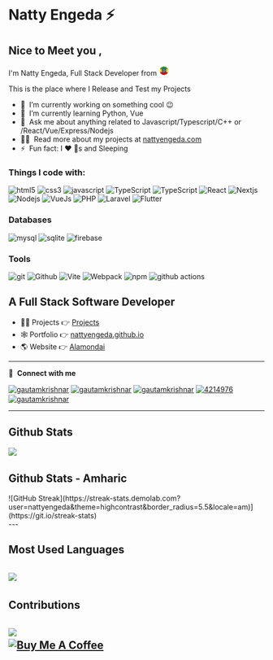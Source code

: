 <h1 >Natty Engeda ⚡</h1>
<h2>Nice to Meet you , <br></h2>
<p>I'm Natty Engeda, Full Stack Developer from <img src="./logos/ethiopia-2.png" width="20" /> </p>

This is the place where I Release and Test my Projects

- 🔭 &nbsp;I’m currently working on something cool :wink:
- 🌱 &nbsp;I’m currently learning Python, Vue
- 💬 &nbsp;Ask me about anything related to Javascript/Typescript/C++ or /React/Vue/Express/Nodejs
- 👨‍💻 &nbsp;Read more about my projects at [nattyengeda.com](https://nattyengeda.github.io/#portfolio)
- ⚡ &nbsp;Fun fact: I :heart: :dog:s and Sleeping

<h3>Things I code with: </h3>
<p>
<img alt="html5" src="https://img.shields.io/badge/-HTML5-E34F26?style=flat-square&logo=html5&logoColor=white" />
<img alt="css3" src="https://img.shields.io/badge/-CSS3-2088F2?style=flat-square&logo=css3&logoColor=white" />
<img alt="javascript" src="https://img.shields.io/badge/-JavaScript-2088F2?style=flat-square&logo=Javascript&logoColor=white" />
<img alt="TypeScript" src="https://img.shields.io/badge/-TypeScript-007ACC?style=flat-square&logo=typescript&logoColor=white" />
<img alt="TypeScript" src="https://img.shields.io/badge/-Tailwindcss-38BDF8?style=flat-square&logo=tailwindcss&logoColor=white" />
<img alt="React" src="https://img.shields.io/badge/-React-149ECA?style=flat-square&logo=react&logoColor=white" />
<img alt="Nextjs" src="https://img.shields.io/badge/-Nextjs-000000?style=flat-square&logo=next.js&logoColor=white" />
<img alt="Nodejs" src="https://img.shields.io/badge/-Nodejs-43853d?style=flat-square&logo=Node.js&logoColor=white" />
<img alt="VueJs" src="https://img.shields.io/badge/-Vue-267E7C?style=flat-square&logo=vue.js&logoColor=white" />
<img alt="PHP" src="https://img.shields.io/badge/-PHP-4D588E?style=flat-square&logo=php&logoColor=white" />
<img alt="Laravel" src="https://img.shields.io/badge/-Laravel-E8392C?style=flat-square&logo=laravel&logoColor=white" />
<img alt="Flutter" src="https://img.shields.io/badge/-Flutter-66B1F1?style=flat-square&logo=flutter&logoColor=white" />
<h3>Databases</h3>
<p>
<img alt="mysql" src="https://img.shields.io/badge/-MySQL-4D588E?style=flat-square&logo=mysql&logoColor=white" />
<img alt="sqlite" src="https://img.shields.io/badge/-SQLite-4D588E?style=flat-square&logo=sqlite&logoColor=white" />
<img alt="firebase" src="https://img.shields.io/badge/-Firebase-F29E12?style=flat-square&logo=firebase&logoColor=white" />
</p>
<h3>Tools</h3>
<p>
<img alt="git" src="https://img.shields.io/badge/-Git-F05032?style=flat-square&logo=git&logoColor=white" />
<img alt="Github" src="https://img.shields.io/badge/-Github-000000?style=flat-square&logo=github&logoColor=white" />
<img alt="Vite" src="https://img.shields.io/badge/-Vite-8E6FFE?style=flat-square&logo=vite&logoColor=white" />
<img alt="Webpack" src="https://img.shields.io/badge/-Webpack-8DD6F9?style=flat-square&logo=webpack&logoColor=white" /> 
<img alt="npm" src="https://img.shields.io/badge/-NPM-CB3837?style=flat-square&logo=npm&logoColor=white" />
<img alt="github actions" src="https://img.shields.io/badge/-Github_Actions-2088FF?style=flat-square&logo=github-actions&logoColor=white" />
</p>

</p>

<h2>A Full Stack Software Developer</h2>

- 👨‍💻 Projects 👉 [Projects](https://github.com/nattyengeda?tab=repositories)
- 🕸 Portfolio 👉 [nattyengeda.github.io](https://nattyengeda.github.io)
- 🌎 Website 👉 [Alamondai](https://alamondai.vercel.app)

---

<!-- 📊 &nbsp;**This week I spent my time on**

![Wwakatime stats](https://github-readme-stats-taupe-two.vercel.app/api/wakatime?username=nattyengeda&hide_title=true&hide_border=true&langs_count=5&bg_color=00000000&text_color=777) -->

🔗 &nbsp;**Connect with me**

<p>
<a href="https://twitter.com/nattyengeda" target="_blank"><img align="center" src="https://raw.githubusercontent.com/rahuldkjain/github-profile-readme-generator/master/src/images/icons/Social/twitter.svg" alt="gautamkrishnar" height="30" width="40" /></a>
<a href="https://www.linkedin.com/in/natnael-engeda-9202a51b7/" target="_blank"><img align="center" src="https://raw.githubusercontent.com/rahuldkjain/github-profile-readme-generator/master/src/images/icons/Social/linked-in-alt.svg" alt="gautamkrishnar" height="30" width="40" /></a>
<a href="https://instagram.com/nattyengeda" target="_blank"><img align="center" src="https://raw.githubusercontent.com/rahuldkjain/github-profile-readme-generator/master/src/images/icons/Social/instagram.svg" alt="gautamkrishnar" height="30" width="40" /></a>
<a href="https://stackoverflow.com/users/4214976" target="_blank"><img align="center" src="https://raw.githubusercontent.com/rahuldkjain/github-profile-readme-generator/master/src/images/icons/Social/stack-overflow.svg" alt="4214976" height="30" width="40" /></a>
<a href="https://dev.to/" target="_blank"><img align="center" src="https://cdn.jsdelivr.net/npm/simple-icons@3.0.1/icons/dev-dot-to.svg" alt="gautamkrishnar" height="30" width="40" /></a>

---
<h2>Github Stats</h2>

![](https://github-readme-stats.vercel.app/api?username=nattyengeda&theme=dark&hide_border=true&include_all_commits=true&count_private=true)<br/>

<h2>Github Stats - Amharic</h2>
![GitHub Streak](https://streak-stats.demolab.com?user=nattyengeda&theme=highcontrast&border_radius=5.5&locale=am)](https://git.io/streak-stats) <br/>
---
<h2>Most Used Languages</h1>

![](https://github-readme-stats.vercel.app/api/top-langs/?username=nattyengeda&theme=dark&hide_border=true&include_all_commits=true&count_private=true&layout=compact)
---
<h2>Contributions</h2>


![](https://github-readme-streak-stats.herokuapp.com/?user=nattyengeda&theme=dark&hide_border=true)<br/>
<a href="https://www.buymeacoffee.com/natnaelengeda" target="_blank" rel="noreferrer nofollow">
    <img src="https://cdn.buymeacoffee.com/buttons/default-red.png" alt="Buy Me A Coffee" height="40" width="170" >
</a>
---



